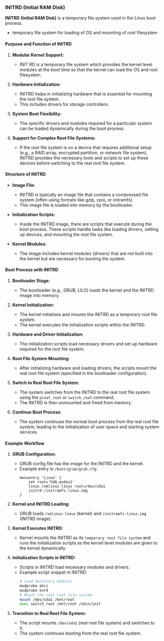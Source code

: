 ### INITRD (Initial RAM Disk)

**INITRD (Initial RAM Disk)** is a temporary file system used in the Linux boot process.
- temporary file system for loading of OS and mounting of root filesystem

#### Purpose and Function of INITRD

1. **Modular Kernel Support:**
   - INIT RD is a temporary file system which provides the kernel level modules at the boot time so that the kernel can load the OS and root filesystem.

2. **Hardware Initialization:**
   - INITRD helps in initializing hardware that is essential for mounting the root file system. 
   - This includes drivers for storage controllers.

3. **System Boot Flexibility:**
   - The specific drivers and modules required for a particular system can be loaded dynamically during the boot process.

4. **Support for Complex Root File Systems:**
   - If the root file system is on a device that requires additional setup (e.g., a RAID array, encrypted partition, or network file system), INITRD provides the necessary tools and scripts to set up these devices before switching to the real root file system.

#### Structure of INITRD

- **Image File:**
  - INITRD is typically an image file that contains a compressed file system (often using formats like gzip, cpio, or initramfs).
  - This image file is loaded into memory by the bootloader.

- **Initialization Scripts:**
  - Inside the INITRD image, there are scripts that execute during the boot process. These scripts handle tasks like loading drivers, setting up devices, and mounting the root file system.

- **Kernel Modules:**
  - The image includes kernel modules (drivers) that are not built into the kernel but are necessary for booting the system.

#### Boot Process with INITRD

1. **Bootloader Stage:**
   - The bootloader (e.g., GRUB, LILO) loads the kernel and the INITRD image into memory.

2. **Kernel Initialization:**
   - The kernel initializes and mounts the INITRD as a temporary root file system.
   - The kernel executes the initialization scripts within the INITRD.

3. **Hardware and Driver Initialization:**
   - The initialization scripts load necessary drivers and set up hardware required for the root file system.

4. **Root File System Mounting:**
   - After initializing hardware and loading drivers, the scripts mount the real root file system (specified in the bootloader configuration).

5. **Switch to Real Root File System:**
   - The system switches from the INITRD to the real root file system using the `pivot_root` or `switch_root` command.
   - The INITRD is then unmounted and freed from memory.

6. **Continue Boot Process:**
   - The system continues the normal boot process from the real root file system, leading to the initialization of user space and starting system services.

#### Example Workflow

1. **GRUB Configuration:**
   - GRUB config file has the image for the INITRD and the kernel.
   - Example entry in `/boot/grub/grub.cfg`:
     ```plaintext
     menuentry 'Linux' {
         set root='hd0,msdos1'
         linux /vmlinuz-linux root=/dev/sda1
         initrd /initramfs-linux.img
     }
     ```

2. **Kernel and INITRD Loading:**
   - GRUB loads `/vmlinuz-linux` (kernel) and `/initramfs-linux.img` (INITRD image).

3. **Kernel Executes INITRD:**
   - Kernel mounts the INITRD as its `temporary root file system` and runs the initialization scripts as the kernel level modules are given to the kernel dynamically.

4. **Initialization Scripts in INITRD:**
   - Scripts in INITRD load necessary modules and drivers.
   - Example script snippet in INITRD:
     ```sh
     # Load necessary modules
     modprobe ahci
     modprobe ext4
     # Mount the real root file system
     mount /dev/sda1 /mnt/root
     exec switch_root /mnt/root /sbin/init
     ```

5. **Transition to Real Root File System:**
   - The script mounts `/dev/sda1` (real root file system) and switches to it.
   - The system continues booting from the real root file system.

